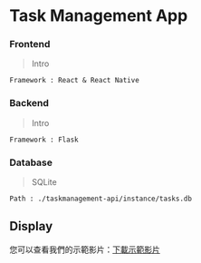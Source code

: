 # Task Management App

### Frontend
> Intro
```
Framework : React & React Native 
```

### Backend
> Intro
```
Framework : Flask
```

### Database
> SQLite
```
Path : ./taskmanagement-api/instance/tasks.db
```

## Display
您可以查看我們的示範影片：[下載示範影片](./Diagram/video.mov)